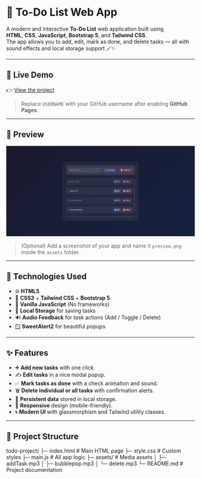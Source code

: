 # 📝 To-Do List Web App

A modern and interactive **To-Do List** web application built using  
**HTML**, **CSS**, **JavaScript**, **Bootstrap 5**, and **Tailwind CSS**.  
The app allows you to add, edit, mark as done, and delete tasks — all with sound effects and local storage support 🪄✨

---

## 🚀 Live Demo
👉 [View the project](https://USERNAME.github.io/todo-list/)  
> Replace `USERNAME` with your GitHub username after enabling **GitHub Pages**.

---

## 📸 Preview
![Todo List Preview](assets/preview.png)  
> (Optional) Add a screenshot of your app and name it `preview.png` inside the `assets` folder.

---

## 🧰 Technologies Used
- 🌐 **HTML5**  
- 🎨 **CSS3** + **Tailwind CSS** + **Bootstrap 5**  
- 🧠 **Vanilla JavaScript** (No frameworks)  
- 💾 **Local Storage** for saving tasks  
- 🔊 **Audio Feedback** for task actions (Add / Toggle / Delete)  
- 🪟 **SweetAlert2** for beautiful popups

---

## ✨ Features
- ➕ **Add new tasks** with one click.  
- ✍️ **Edit tasks** in a nice modal popup.  
- ✅ **Mark tasks as done** with a check animation and sound.  
- 🗑️ **Delete individual or all tasks** with confirmation alerts.  
- 💾 **Persistent data** stored in local storage.  
- 📱 **Responsive** design (mobile-friendly).  
- 🌀 **Modern UI** with glassmorphism and Tailwind utility classes.

---

## 📂 Project Structure
todo-project/
├─ index.html # Main HTML page
├─ style.css # Custom styles
├─ main.js # All app logic
├─ assets/ # Media assets
│ ├─ addTask.mp3
│ ├─ bubblepop.mp3
│ └─ delete.mp3
└─ README.md # Project documentation
